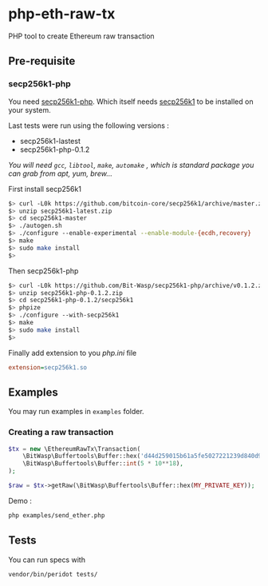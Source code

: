 # php-eth-raw-tx
PHP tool to create Ethereum raw transaction


## Pre-requisite

### secp256k1-php

You need [secp256k1-php](https://github.com/Bit-Wasp/secp256k1-php).
Which itself needs [secp256k1](https://github.com/bitcoin-core/secp256k1) to be installed on your system.

Last tests were run using the following versions :
* secp256k1-lastest
* secp256k1-php-0.1.2

*You will need `gcc`, `libtool`,  `make`, `automake` , which is standard package you can grab from apt, yum, brew...*

First install secp256k1
```bash
$> curl -L0k https://github.com/bitcoin-core/secp256k1/archive/master.zip > secp256k1-latest.zip
$> unzip secp256k1-latest.zip
$> cd secp256k1-master
$> ./autogen.sh
$> ./configure --enable-experimental --enable-module-{ecdh,recovery}
$> make
$> sudo make install
$>
```

Then secp256k1-php
```bash
$> curl -L0k https://github.com/Bit-Wasp/secp256k1-php/archive/v0.1.2.zip > secp256k1-php-0.1.2.zip
$> unzip secp256k1-php-0.1.2.zip
$> cd secp256k1-php-0.1.2/secp256k1
$> phpize
$> ./configure --with-secp256k1
$> make
$> sudo make install
$>
```

Finally add extension to you *php.ini* file

```ini
extension=secp256k1.so
```


## Examples

You may run examples in `examples` folder.

### Creating a raw transaction

```php
$tx = new \EthereumRawTx\Transaction(
    \BitWasp\Buffertools\Buffer::hex('d44d259015b61a5fe5027221239d840d92583adb'),
    \BitWasp\Buffertools\Buffer::int(5 * 10**18),
);

$raw = $tx->getRaw(\BitWasp\Buffertools\Buffer::hex(MY_PRIVATE_KEY));
```

Demo :
```bash
php examples/send_ether.php
```

## Tests

You can run specs with

```bash
vendor/bin/peridot tests/
```